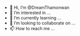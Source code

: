 - 👋 Hi, I’m @DreamThamonwan
- 👀 I’m interested in ...
- 🌱 I’m currently learning ...
- 💞️ I’m looking to collaborate on ...
- 📫 How to reach me ...

<!---
DreamThamonwan/DreamThamonwan is a ✨ special ✨ repository because its `README.md` (this file) appears on your GitHub profile.
You can click the Preview link to take a look at your changes.
--->
